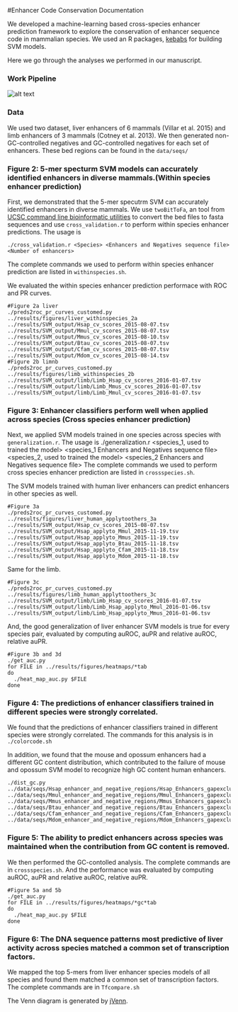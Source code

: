 #Enhancer Code Conservation Documentation

We developed a machine-learning based cross-species enhancer prediction framework to explore the conservation of enhancer sequence code in mammalian species. We used an R packages, [kebabs](https://bioconductor.org/packages/release/bioc/html/kebabs.html) for building SVM models.

Here we go through the analyses we performed in our manuscript. 

### Work Pipeline
![alt text](https://github.com/lingchen42/EnhanceCodeConseravtion/blob/master/pipeline.png)
### Data
We used two dataset, liver enhancers of 6 mammals (Villar et al. 2015) and limb enhancers of 3 mammals (Cotney et al. 2013). We then generated non-GC-controlled negatives and GC-controlled negatives for each set of enhancers. 
These bed regions can be found in the `data/seqs/`

### Figure 2: 5-mer specturm SVM models can accurately identified enhancers in diverse mammals.(Within species enhancer prediction)

First, we demonstrated that the 5-mer specutrm SVM can accurately identified enhancers in diverse mammals.
We use `twoBitToFa`, an tool from [UCSC command line bioinformatic utilities](https://github.com/ENCODE-DCC/kentUtils) to convert the bed files to fasta sequences and use  `cross_validation.r` to perform within species enhancer predictions. The usage is
```
./cross_validation.r <Species> <Enhancers and Negatives sequence file> <Number of enhancers>
```

The complete commands we used to perform within species enhancer prediction are listed in `withinspecies.sh`.

We evaluated the within species enhancer prediction performace with ROC and PR curves.
```
#Figure 2a liver 
./preds2roc_pr_curves_customed.py  ../results/figures/liver_withinspecies_2a ../results/SVM_output/Hsap_cv_scores_2015-08-07.tsv ../results/SVM_output/Mmul_cv_scores_2015-08-07.tsv ../results/SVM_output/Mmus_cv_scores_2015-08-10.tsv ../results/SVM_output/Btau_cv_scores_2015-08-07.tsv ../results/SVM_output/Cfam_cv_scores_2015-08-07.tsv ../results/SVM_output/Mdom_cv_scores_2015-08-14.tsv
#Figure 2b limnb 
./preds2roc_pr_curves_customed.py  ../results/figures/limb_withinspecies_2b ../results/SVM_output/limb/Limb_Hsap_cv_scores_2016-01-07.tsv ../results/SVM_output/limb/Limb_Mmus_cv_scores_2016-01-07.tsv ../results/SVM_output/limb/Limb_Mmul_cv_scores_2016-01-07.tsv
```
### Figure 3: Enhancer classifiers perform well when applied across species (Cross species enhancer prediction)

Next, we applied SVM models trained in one species across species with `generalization.r`. The usage is
./generalization.r <species_1, used to trained the model> <species_1 Enhancers and Negatives sequence file> <Number of enhancers>  <species_2, used to trained the model> <species_2 Enhancers and Negatives sequence file> <Number of enhancers> 
The complete commands we used to perform cross species enhancer prediction are listed in `crossspecies.sh`.

The SVM models trained with human liver enhancers can predict enhancers in other species as well.
```
#Figure 3a
./preds2roc_pr_curves_customed.py ../results/figures/liver_human_applytoothers_3a ../results/SVM_output/Hsap_cv_scores_2015-08-07.tsv ../results/SVM_output/Hsap_applyto_Mmul_2015-11-19.tsv ../results/SVM_output/Hsap_applyto_Mmus_2015-11-19.tsv ../results/SVM_output/Hsap_applyto_Btau_2015-11-18.tsv ../results/SVM_output/Hsap_applyto_Cfam_2015-11-18.tsv ../results/SVM_output/Hsap_applyto_Mdom_2015-11-18.tsv
```
Same for the limb.
```
#Figure 3c
./preds2roc_pr_curves_customed.py ../results/figures/limb_human_applyttoothers_3c  ../results/SVM_output/limb/Limb_Hsap_cv_scores_2016-01-07.tsv ../results/SVM_output/limb/Limb_Hsap_applyto_Mmul_2016-01-06.tsv ../results/SVM_output/limb/Limb_Hsap_applyto_Mmus_2016-01-06.tsv
```
And, the good generalization of liver enhancer SVM models is true for every species pair, evaluated by computing auROC, auPR and relative auROC, relative auPR.
```
#Figure 3b and 3d
./get_auc.py
for FILE in ../results/figures/heatmaps/*tab
do
  ./heat_map_auc.py $FILE
done
```

### Figure 4: The predictions of enhancer classifiers trained in different species were strongly correlated.
We found that the predictions of enhancer classifiers trained in different species were strongly correlated. The commands for this analysis is in `./colorcode.sh`

In addition, we found that the mouse and opossum enhancers had a different GC content distribution, which contributed to the failure of mouse and opossum SVM model to recognize high GC content human enhancers.
```
./dist_gc.py  ../data/seqs/Hsap_enhancer_and_negative_regions/Hsap_Enhancers_gapexcluded_gcandlength.tsv ../data/seqs/Mmul_enhancer_and_negative_regions/Mmul_Enhancers_gapexcluded_gcandlength.tsv  ../data/seqs/Mmus_enhancer_and_negative_regions/Mmus_Enhancers_gapexcluded_gcandlength.tsv  ../data/seqs/Btau_enhancer_and_negative_regions/Btau_Enhancers_gapexcluded_gcandlength.tsv ../data/seqs/Cfam_enhancer_and_negative_regions/Cfam_Enhancers_gapexcluded_gcandlength.tsv ../data/seqs/Mdom_enhancer_and_negative_regions/Mdom_Enhancers_gapexcluded_gcandlength.tsv
```

### Figure 5: The ability to predict enhancers across species was maintained when the contribution from GC content is removed.

We then performed the GC-contolled analysis. The complete commands are in `crossspecies.sh`. And the performance was evaluated by computing auROC, auPR and relative auROC, relative auPR.
```
#Figure 5a and 5b
./get_auc.py
for FILE in ../results/figures/heatmaps/*gc*tab
do
  ./heat_map_auc.py $FILE
done
```

### Figure 6: The DNA sequence patterns most predictive of liver activity across species matched a common set of transcription factors.

We mapped the top 5-mers from liver enhancer species models of all species and found them matched a common set of transcription factors. The complete commands are in `Tfcompare.sh`

The Venn diagram is generated by [jVenn](http://bioinfo.genotoul.fr/jvenn/).
